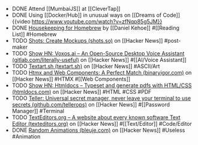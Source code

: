 - DONE Attend [[MumbaiJS]] at [[CleverTap]]
- DONE Using [[Docker/Hub]] in unusual ways on [[Dreams of Code]]
  {{video https://www.youtube.com/watch?v=zfNqp85g5JM}}
- DONE [Housekeeping for Homebrew](https://mac.install.guide/homebrew/8.html) by [[Daniel Kehoe]] #[[Reading List]] #Homebrew
- TODO [Shots: Create Mockups (shots.so)](https://news.ycombinator.com/item?id=39059854) on [[Hacker News]] #post-maker
- TODO [Show HN: Voxos.ai – An Open-Source Desktop Voice Assistant (gitlab.com/literally-useful)](https://news.ycombinator.com/item?id=39057005) on [[Hacker News]] #[[AI/Voice Assistant]]
- TODO [Textart.sh (textart.sh)](https://news.ycombinator.com/item?id=39063596) on [[Hacker News]] #ASCII/Art
- TODO [Htmx and Web Components: A Perfect Match (binaryigor.com)](https://news.ycombinator.com/item?id=39036693) on [[Hacker News]] #HTMX #[[Web Components]]
- TODO [Show HN: Htmldocs – Typeset and generate pdfs with HTML/CSS (htmldocs.com)](https://news.ycombinator.com/item?id=39027543) on [[Hacker News]] #HTML #CSS #PDF
- TODO [Teller: Universal secret manager, never leave your terminal to use secrets (github.com/tellerops)](https://news.ycombinator.com/item?id=39036265) on [[Hacker News]] #[[Password Manager]] #Terminal
- TODO [TextEditors.org – A website about every known software Text Editor (texteditors.org)](https://news.ycombinator.com/item?id=39031778) on [[Hacker News]] #[[Text/Editor]] #Code/Editor
- DONE [Random Animations (bleuje.com)](https://news.ycombinator.com/item?id=39025631) on [[Hacker News]] #Useless #Animation
